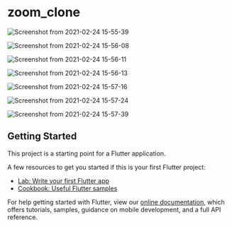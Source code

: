 # zoom_clone

![Screenshot from 2021-02-24 15-55-39](https://user-images.githubusercontent.com/45947877/108991944-b8ba1a00-76be-11eb-8e59-700155f72d86.png) 

![Screenshot from 2021-02-24 15-56-08](https://user-images.githubusercontent.com/45947877/108991980-c1125500-76be-11eb-91d7-b8cf193d6a32.png)

![Screenshot from 2021-02-24 15-56-11](https://user-images.githubusercontent.com/45947877/108991999-c66f9f80-76be-11eb-92f7-8813c834f6af.png)

![Screenshot from 2021-02-24 15-56-13](https://user-images.githubusercontent.com/45947877/108992012-cb345380-76be-11eb-833b-1863933b17e7.png)

![Screenshot from 2021-02-24 15-57-16](https://user-images.githubusercontent.com/45947877/108992026-cff90780-76be-11eb-9790-06526c3cdfce.png)

![Screenshot from 2021-02-24 15-57-24](https://user-images.githubusercontent.com/45947877/108992041-d4bdbb80-76be-11eb-8e5c-d7fb26421de9.png)

![Screenshot from 2021-02-24 15-57-39](https://user-images.githubusercontent.com/45947877/108992060-da1b0600-76be-11eb-91c5-c1cbb4c31dd0.png)



## Getting Started

This project is a starting point for a Flutter application.

A few resources to get you started if this is your first Flutter project:

- [Lab: Write your first Flutter app](https://flutter.dev/docs/get-started/codelab)
- [Cookbook: Useful Flutter samples](https://flutter.dev/docs/cookbook)

For help getting started with Flutter, view our
[online documentation](https://flutter.dev/docs), which offers tutorials,
samples, guidance on mobile development, and a full API reference.

